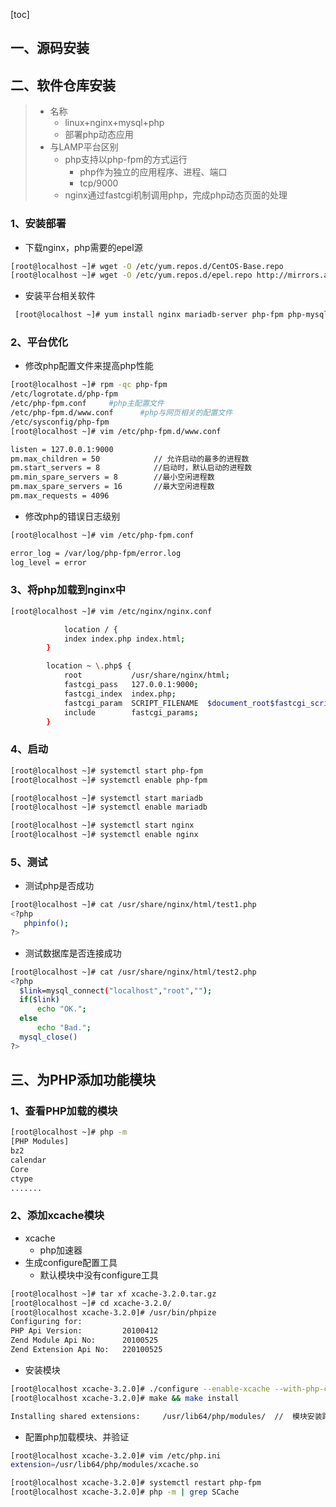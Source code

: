 [toc]

## 一、源码安装

[吴老板源码安装笔记]: https://note.youdao.com/ynoteshare/index.html?id=2dd243e3793f68efa7840971eb8d1a90&amp;type=notebook&amp;_time=1646707554037#/D9896554BA264CA28EC57F243791CC75

## 二、软件仓库安装

> * 名称
>   * linux+nginx+mysql+php
>   * 部署php动态应用
> * 与LAMP平台区别
>   * php支持以php-fpm的方式运行
>     * php作为独立的应用程序、进程、端口
>     * tcp/9000
>   * nginx通过fastcgi机制调用php，完成php动态页面的处理

### 1、安装部署

* 下载nginx，php需要的epel源

```bash
[root@localhost ~]# wget -O /etc/yum.repos.d/CentOS-Base.repo
[root@localhost ~]# wget -O /etc/yum.repos.d/epel.repo http://mirrors.aliyun.com/repo/epel-7.repo
```

* 安装平台相关软件

```bash
 [root@localhost ~]# yum install nginx mariadb-server php-fpm php-mysql gd php-gd php-devel php-curl php-intl php-mcrypt php-mbstring php-xml php-dom
```

### 2、平台优化

* 修改php配置文件来提高php性能

```bash
[root@localhost ~]# rpm -qc php-fpm
/etc/logrotate.d/php-fpm     
/etc/php-fpm.conf     #php主配置文件
/etc/php-fpm.d/www.conf      #php与网页相关的配置文件
/etc/sysconfig/php-fpm
[root@localhost ~]# vim /etc/php-fpm.d/www.conf 

listen = 127.0.0.1:9000
pm.max_children = 50			// 允许启动的最多的进程数
pm.start_servers = 8			//启动时，默认启动的进程数
pm.min_spare_servers = 8		//最小空闲进程数
pm.max_spare_servers = 16		//最大空闲进程数
pm.max_requests = 4096
```

* 修改php的错误日志级别

```bash
[root@localhost ~]# vim /etc/php-fpm.conf 

error_log = /var/log/php-fpm/error.log
log_level = error
```

### 3、将php加载到nginx中

```bash
[root@localhost ~]# vim /etc/nginx/nginx.conf

            location / {
            index index.php index.html;
        }

        location ~ \.php$ {
            root           /usr/share/nginx/html;
            fastcgi_pass   127.0.0.1:9000;
            fastcgi_index  index.php;
            fastcgi_param  SCRIPT_FILENAME  $document_root$fastcgi_script_name;
            include        fastcgi_params;
        }
```



### 4、启动

```bash
[root@localhost ~]# systemctl start php-fpm
[root@localhost ~]# systemctl enable php-fpm

[root@localhost ~]# systemctl start mariadb
[root@localhost ~]# systemctl enable mariadb

[root@localhost ~]# systemctl start nginx
[root@localhost ~]# systemctl enable nginx

```

### 5、测试

* 测试php是否成功

```bash
[root@localhost ~]# cat /usr/share/nginx/html/test1.php
<?php
   phpinfo();
?>
```

* 测试数据库是否连接成功

```bash
[root@localhost ~]# cat /usr/share/nginx/html/test2.php
<?php
  $link=mysql_connect("localhost","root","");
  if($link)
      echo "OK.";
  else
      echo "Bad.";
  mysql_close()
?>
```

## 三、为PHP添加功能模块

### 1、查看PHP加载的模块

```bash
[root@localhost ~]# php -m 
[PHP Modules]
bz2
calendar
Core
ctype
.......
```

### 2、添加xcache模块

* xcache
  * php加速器
* 生成configure配置工具
  * 默认模块中没有configure工具

```bash
[root@localhost ~]# tar xf xcache-3.2.0.tar.gz 
[root@localhost ~]# cd xcache-3.2.0/
[root@localhost xcache-3.2.0]# /usr/bin/phpize 
Configuring for:
PHP Api Version:         20100412
Zend Module Api No:      20100525
Zend Extension Api No:   220100525
```

* 安装模块 

```bash
[root@localhost xcache-3.2.0]# ./configure --enable-xcache --with-php-config=/usr/bin/php-config 
[root@localhost xcache-3.2.0]# make && make install 

Installing shared extensions:     /usr/lib64/php/modules/  //  模块安装路径
```

* 配置php加载模块、并验证

```bash
[root@localhost xcache-3.2.0]# vim /etc/php.ini 
extension=/usr/lib64/php/modules/xcache.so

[root@localhost xcache-3.2.0]# systemctl restart php-fpm
[root@localhost xcache-3.2.0]# php -m | grep SCache
```

